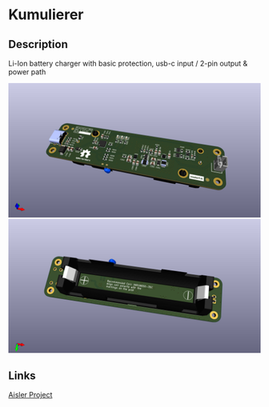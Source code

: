 # Kumulierer
## Description
Li-Ion battery charger with basic protection, usb-c input / 2-pin output &amp; power path

<img src="./resources/kumulierer_front.png" alt="drawing" width="600"/>

<img src="./resources/kumulierer_back.png" alt="drawing" width="600"/>

## Links
[Aisler Project](https://aisler.net/p/CNVPTRAD)

